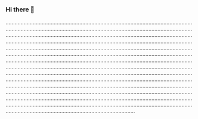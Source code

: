 ### Hi there 👋

..............................................................................................................................................................................................................................................................................................................................................................................................................................................................................................................................................................................................................................................................................................................................................................................................................................................................................................................................................................................................................................................................................................................................................................................................................................................................................................................................................................................................................................................................................................................................................................................................................................................................................................................................................................................................................................................................................................